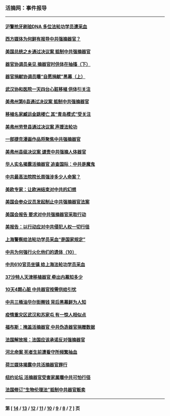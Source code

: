 ### 活摘网：事件报导
---
#### [沪警抢牙刷验DNA 多位法轮功学员遭采血](../../pages/nf5877/n12969218.md?05280430) 
#### [西方媒体为何鲜有报导中共强摘器官？](../../pages/nf5877/n12932034.md?05280430) 
#### [美国总统之乡通过决议案 抵制中共强摘器官](../../pages/nf5877/n12908242.md?05280430) 
#### [器官协调员亲见 摘器官时供体在抽搐（下）](../../pages/nf5877/n12898622.md?05280430) 
#### [器官捐献协调员曝“自愿捐献”黑幕（上）](../../pages/nf5877/n12878830.md?05280430) 
#### [武汉协和医院一天四台心脏移植 供体引关注](../../pages/nf5877/n12863175.md?05280430) 
#### [美弗州第6县通过决议案 抵制中共强摘器官](../../pages/nf5877/n12805218.md?05280430) 
#### [移植名家臧运金跳楼亡 其“青岛模式”受关注](../../pages/nf5877/n12803746.md?05280430) 
#### [美弗州劳登县通过决议案 声援法轮功](../../pages/nf5877/n12785715.md?05280430) 
#### [一部捷克漫画作品将聚焦中共强摘器官](../../pages/nf5877/n12785954.md?05280430) 
#### [美弗州县级决议案 谴责中共强摘人体器官](../../pages/nf5877/n12721290.md?05280430) 
#### [华人实名揭露活摘器官 追查国际：中共是魔鬼](../../pages/nf5877/n12691724.md?05280430) 
#### [中共最高法院院长周强涉多少人命案？](../../pages/nf5877/n12678074.md?05280430) 
#### [美欧专家：让欧洲结束对中共的幻想](../../pages/nf5877/n12652921.md?05280430) 
#### [美国会参众议员发起制止中共强摘器官法案](../../pages/nf5877/n12627668.md?05280430) 
#### [美国会报告 要求对中共强摘器官采取行动](../../pages/nf5877/n12448233.md?05280430) 
#### [美报告：以行动应对中共侵犯人权一切行径](../../pages/nf5877/n12443204.md?05280430) 
#### [上海警察给法轮功学员采血“是国家规定”](../../pages/nf5877/n12371027.md?05280430) 
#### [中共为何强行火化他们的遗体（10）](../../pages/nf5877/n12352363.md?05280430) 
#### [中共610官员坐镇 给上海法轮功学员采血](../../pages/nf5877/n12350295.md?05280430) 
#### [37沙特人天津移植器官 牵出内幕知多少](../../pages/nf5877/n12338586.md?05280430) 
#### [10天4颗心脏 中共器官按需供给引忧](../../pages/nf5877/n12326366.md?05280430) 
#### [中共三桶油华尔街圈钱 背后黑幕鲜为人知](../../pages/nf5877/n12249199.md?05280430) 
#### [疫情重灾区武汉和苏家屯 有一惊人相似点](../../pages/nf5877/n12150824.md?05280430) 
#### [福布斯：掩盖活摘器官 中共伪造器官捐赠数据](../../pages/nf5877/n11669316.md?05280430) 
#### [法国解放报：法国应该承诺反对强摘器官](../../pages/nf5877/n11597772.md?05280430) 
#### [河北命案 死者生前遭看守所频繁抽血](../../pages/nf5877/n11594995.md?05280430) 
#### [荷兰媒体揭露中共活摘器官罪行](../../pages/nf5877/n11574020.md?05280430) 
#### [纽约论坛 活摘器官受害家属曝中共可怕行径](../../pages/nf5877/n11547913.md?05280430) 
#### [法国修订“生物伦理法”抵制中共器官贩卖](../../pages/nf5877/n11545564.md?05280430) 

---
#### 第 [ [14](./14.md?05280430) / [13](./13.md?05280430) / [12](./12.md?05280430) / [11](./11.md?05280430) / [10](./10.md?05280430) / [9](./9.md?05280430) / [8](./8.md?05280430) / [7](./7.md?05280430) ] 页
